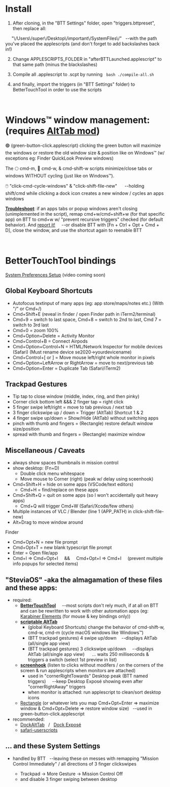 # Install

1. After cloning, in the "BTT Settings" folder, open "triggers.bttpreset", then replace all:

&nbsp; &nbsp; &nbsp;"\\/Users\\/super\\/Desktop\\/important\\/SystemFiles\\/" &nbsp; --with the path you've placed the applescripts (and don't forget to add backslashes back in!)

2. Change APPLESCRIPTS_FOLDER in "afterBTTLaunched.applescript" to that same path (minus the blackslashes)

3. Compile all .applescript to .scpt by running &nbsp; `bash ./compile-all.sh`

4. and finally, import the triggers (in "BTT Settings" folder) to BetterTouchTool in order to use the scripts

&nbsp;

# Windows™ window management: (requires [AltTab mod](https://github.com/steventheworker/alt-tab-macos/releases/download/1.1/DockAltTab.AltTab.v6.46.1.zip))

🟢 (green-button-click.applescript) clicking the green button will maximize the windows or restore the old window size & position like on Windows™ (w/ exceptions eg: Finder QuickLook Preview windows)

The 🌕 cmd-m, 🔴 cmd-w, & cmd-shift-w scripts minimize/close tabs or windows WITHOUT cycling (just like on Windows™).

🖱️ "click-cmd-cycle-windows" & "click-shift-file-new" &nbsp; &nbsp; &nbsp;--holding shift/cmd while clicking a dock icon creates a new window / cycles an apps windows

**<u>Troubleshoot</u>**: if an apps tabs or popup windows aren't closing (unimplemented in the script), remap cmd+w/cmd+shift+w (for that specific app) on BTT to cmd+w w/ "prevent recursive triggers" checked (for default behavior). And [report it!](https://github.com/steventheworker/applescripts/issues) &nbsp; &nbsp; --or disable BTT with [Fn + Ctrl + Opt + Cmd + D], close the window, and use the shortcut again to reenable BTT

&nbsp;

# BetterTouchTool bindings

[System Preferences Setup](https://www.youtube.com/channel/UCBcY4PTKNWXDXTt6RsHGRjQ/videos) (video coming soon)

## Global Keyboard Shortcuts

-   Autofocus textinput of many apps (eg: app store/maps/notes etc.) (With "/" or Cmd+/)
-   Cmd+Shift+E (reveal in finder / open Finder path in iTerm2/terminal)
-   Cmd+9 = switch to last space, Cmd+8 = switch to 2nd to last, Cmd 7 = switch to 3rd last
-   Cmd+0 = zoom 100%
-   Cmd+Option+Delete = Activity Monitor
-   Cmd+Control+B = Connect Airpods
-   Cmd+Option+Control+N = HTML/Network Inspector for mobile devices (Safari) (Must rename device se2020->yourdevicename)
-   Cmd+Control+[ or ] = Move mouse left/right whole monitor in pixels
-   Cmd+Option+LeftArrow or RightArrow = move to next/previous tab
-   Cmd+Option+Enter = Duplicate Tab (Safari/iTerm2)

## Trackpad Gestures

-   Tip tap to close window (middle, index, ring, and then pinky)
-   Corner click bottom left &&& 2 finger tap = right click
-   5 finger swipe left/right = move to tab previous / next tab
-   3 finger clickswipe up / down = Trigger (AltTab) Shortcut 1 & 2
-   4 finger swipe up/down = Show/Hide (AltTab) without switching apps
-   pinch with thumb and fingers = (Rectangle) restore default window size/position
-   spread with thumb and fingers = (Rectangle) maximize window

## Miscellaneous / Caveats

-   always show spaces thumbnails in mission control
-   show desktop: (Fn+D)
    -   Double click menu whitespace
    -   Move mouse to Corner (right) (peak w/ delay using sceenhook)
-   Cmd+Shift+H = hide on some apps (VSCode/text editors)
    -   Cmd+H = find/replace on these apps
-   Cmd+Shift+Q = quit on some apps (so I won't accidentally quit heavy apps)
    -   Cmd+Q will trigger Cmd+W (Safari/Xcode/few others)
-   Multiple instances of VLC / Blender (line 1 (APP_PATH) in click-shift-file-new)
-   Alt+Drag to move window around

Finder

-   Cmd+Opt+N = new file prompt
-   Cmd+Opt+T = new blank typescript file prompt
-   Enter = Open file/app
-   Cmd+I => Cmd+Opt+I &nbsp; &nbsp; && &nbsp; &nbsp; Cmd+Opt+I => Cmd+I &nbsp; &nbsp; (prevent multiple info popups for selected items)

## "SteviaOS" -aka the almagamation of these files and these apps:

-   required:
    -   **[BetterTouchTool](https://folivora.ai/)** &nbsp; &nbsp; --most scripts don't rely much, if at all on BTT and can be rewritten to work with other automation apps (eg: [Karabiner Elements](https://github.com/pqrs-org/Karabiner-Elements) (for mouse & key bindings only))
    -   **[scriptable AltTab](https://github.com/steventheworker/alt-tab-macos/releases/)**
        -   (global Keyboard Shortcuts) change the behavior of cmd-shift-w, cmd-w, cmd-m (cycle macOS windows like Windows™)
        -   (BTT trackpad gestures) 4 swipe up/down &nbsp; &nbsp;--displays AltTab (all/single app view)
        -   (BTT trackpad gestures) 3 clickswipe up/down &nbsp; &nbsp; --displays AltTab (all/single app view) &nbsp; &nbsp; &nbsp;... waits 250 milliseconds & triggers a switch (select 1st preview in list)
    -   **[screenhook](https://github.com/steventheworker/screenhook)** (listen to clicks without modifers / on the corners of the screen & run applescripts when monitors are attached)
        -   used in "cornerRightTowards" Desktop peak (BTT named triggers) &nbsp; &nbsp; --keep Desktop Exposé showing even after "cornerRightAway" triggers
        -   when monitor is attached: run applescript to clean/sort desktop icons
    -   [Rectangle](https://rectangleapp.com/) (or whatever lets you map Cmd+Opt+Enter => maximize window & Cmd+Opt+Delete => restore window size) &nbsp; --used in green-button-click.applescript
-   recommended:
    -   [DockAltTab](https://dockalttab.netlify.app/) &nbsp; / &nbsp; [Dock Exposé](https://dockexpose.netlify.app/)
    -   [safari-userscripts](https://github.com/steventheworker/safari-userscripts)

## ... and these System Settings

-   handled by BTT &nbsp; --leaving these on messes with remapping "Mission Control Immediately" / all directions of 3 finger clickswipes

    -   Trackpad -> More Gesture -> Mission Control Off
    -   and disable 3 finger swiping between desktop
